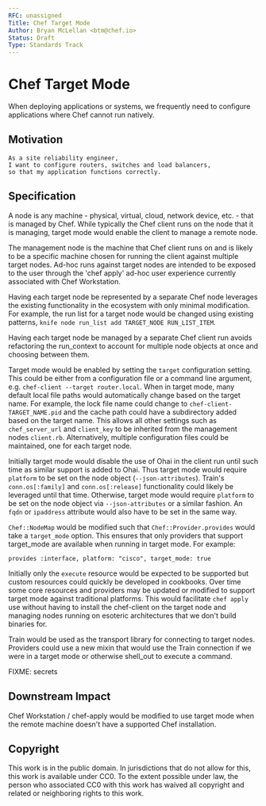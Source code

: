 ```yaml
---
RFC: unassigned
Title: Chef Target Mode
Author: Bryan McLellan <btm@chef.io>
Status: Draft
Type: Standards Track
---
```


# Chef Target Mode

When deploying applications or systems, we frequently need to configure
applications where Chef cannot run natively.

## Motivation
    
    As a site reliability engineer,
    I want to configure routers, switches and load balancers,
    so that my application functions correctly.

## Specification

A node is any machine - physical, virtual, cloud, network device, etc. - that
is managed by Chef. While typically the Chef client runs on the node that it is
managing, target mode would enable the client to manage a remote node.

The management node is the machine that Chef client runs on and is likely to be a
specific machine chosen for running the client against multiple target nodes.
Ad-hoc runs against target nodes are intended to be exposed to the user through
the 'chef apply' ad-hoc user experience currently associated with Chef
Workstation.

Having each target node be represented by a separate Chef node leverages
the existing functionality in the ecosystem with only minimal modification. For
example, the run list for a target node would be changed using existing
patterns, `knife node run_list add TARGET_NODE RUN_LIST_ITEM`.

Having each target node be managed by a separate Chef client run avoids
refactoring the run\_context to account for multiple node objects at once and
choosing between them.

Target mode would be enabled by setting the `target` configuration setting.
This could be either from a configuration file or a command line argument, e.g.
`chef-client --target router.local`. When in target mode, many default local
file paths would automatically change based on the target name. For example,
the lock file name could change to `chef-client-TARGET_NAME.pid` and the
cache path could have a subdirectory added based on the target name. This
allows all other settings such as `chef_server_url` and `client_key` to be
inherited from the management nodes `client.rb`. Alternatively, multiple
configuration files could be maintained, one for each target node.

Initially target mode would disable the use of Ohai in the client run until
such time as similar support is added to Ohai. Thus target mode would require
`platform` to be set on the node object (`--json-attributes`). Train's
`conn.os[:family]` and `conn.os[:release]` functionality could likely be
leveraged until that time. Otherwise, target mode would require `platform` to
be set on the node object via `--json-attributes` or a similar fashion. An
`fqdn` or `ipaddress` attribute would also have to be set in the same way.

`Chef::NodeMap` would be modified such that `Chef::Provider.provides` would
take a `target_mode` option. This ensures that only providers that support
target\_mode are available when running in target mode. For example:

```
provides :interface, platform: "cisco", target_mode: true
```

Initially only the `execute` resource would be expected to be supported but
custom resources could quickly be developed in cookbooks.  Over time some core
resources and providers may be updated or modified to support target mode
against traditional platforms. This would facilitate `chef apply` use without
having to install the chef-client on the target node and managing nodes running
on esoteric architectures that we don't build binaries for.

Train would be used as the transport library for connecting to target nodes.
Providers could use a new mixin that would use the Train connection if we were
in a target mode or otherwise shell\_out to execute a command.

FIXME: secrets

## Downstream Impact

Chef Workstation / chef-apply would be modified to use target mode when the
remote machine doesn't have a supported Chef installation.

## Copyright

This work is in the public domain. In jurisdictions that do not allow for this,
this work is available under CC0. To the extent possible under law, the person
who associated CC0 with this work has waived all copyright and related or
neighboring rights to this work.
